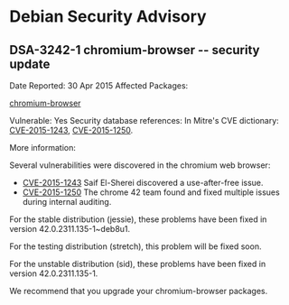 
Debian Security Advisory
========================


DSA-3242-1 chromium-browser -- security update
----------------------------------------------



Date Reported:
30 Apr 2015
Affected Packages:

[chromium-browser](https://packages.debian.org/src:chromium-browser)

Vulnerable:
Yes
Security database references:
In Mitre's CVE dictionary: [CVE-2015-1243](https://security-tracker.debian.org/tracker/CVE-2015-1243), [CVE-2015-1250](https://security-tracker.debian.org/tracker/CVE-2015-1250).  

More information:

Several vulnerabilities were discovered in the chromium web browser:


* [CVE-2015-1243](https://security-tracker.debian.org/tracker/CVE-2015-1243)
Saif El-Sherei discovered a use-after-free issue.
* [CVE-2015-1250](https://security-tracker.debian.org/tracker/CVE-2015-1250)
The chrome 42 team found and fixed multiple issues during internal
 auditing.


For the stable distribution (jessie), these problems have been fixed in
version 42.0.2311.135-1~deb8u1.


For the testing distribution (stretch), this problem will be fixed soon.


For the unstable distribution (sid), these problems have been fixed in
version 42.0.2311.135-1.


We recommend that you upgrade your chromium-browser packages.






